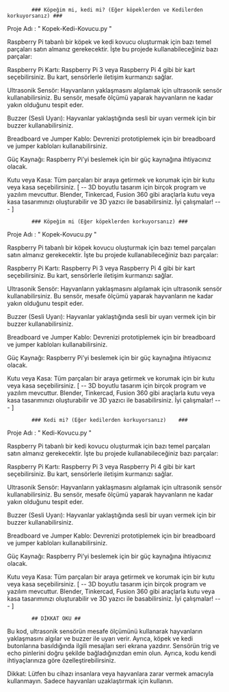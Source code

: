 			###	Köpeğim mi, kedi mi? (Eğer köpeklerden ve Kedilerden korkuyorsanız)	###


Proje Adı : " Kopek-Kedi-Kovucu.py "

Raspberry Pi tabanlı bir köpek ve kedi kovucu oluşturmak için bazı temel parçaları satın almanız gerekecektir. İşte bu projede kullanabileceğiniz bazı parçalar:


Raspberry Pi Kartı: Raspberry Pi 3 veya Raspberry Pi 4 gibi bir kart seçebilirsiniz. Bu kart, sensörlerle iletişim kurmanızı sağlar.

Ultrasonik Sensör: Hayvanların yaklaşmasını algılamak için ultrasonik sensör kullanabilirsiniz. Bu sensör, mesafe ölçümü yaparak hayvanların ne kadar yakın olduğunu tespit eder.

Buzzer (Sesli Uyarı): Hayvanlar yaklaştığında sesli bir uyarı vermek için bir buzzer kullanabilirsiniz.

Breadboard ve Jumper Kablo: Devrenizi prototiplemek için bir breadboard ve jumper kabloları kullanabilirsiniz.

Güç Kaynağı: Raspberry Pi’yi beslemek için bir güç kaynağına ihtiyacınız olacak.

Kutu veya Kasa: Tüm parçaları bir araya getirmek ve korumak için bir kutu veya kasa seçebilirsiniz.
[   --   3D boyutlu tasarım için birçok program ve yazılım mevcuttur. Blender, Tinkercad, Fusion 360 gibi araçlarla kutu veya kasa tasarımınızı oluşturabilir ve 3D yazıcı ile basabilirsiniz. İyi çalışmalar!   ---   ]






			###	Köpeğim mi (Eğer köpeklerden korkuyorsanız)	###

Proje Adı : " Kopek-Kovucu.py "

Raspberry Pi tabanlı bir köpek kovucu oluşturmak için bazı temel parçaları satın almanız gerekecektir. İşte bu projede kullanabileceğiniz bazı parçalar:


Raspberry Pi Kartı: Raspberry Pi 3 veya Raspberry Pi 4 gibi bir kart seçebilirsiniz. Bu kart, sensörlerle iletişim kurmanızı sağlar.

Ultrasonik Sensör: Hayvanların yaklaşmasını algılamak için ultrasonik sensör kullanabilirsiniz. Bu sensör, mesafe ölçümü yaparak hayvanların ne kadar yakın olduğunu tespit eder.

Buzzer (Sesli Uyarı): Hayvanlar yaklaştığında sesli bir uyarı vermek için bir buzzer kullanabilirsiniz.

Breadboard ve Jumper Kablo: Devrenizi prototiplemek için bir breadboard ve jumper kabloları kullanabilirsiniz.

Güç Kaynağı: Raspberry Pi’yi beslemek için bir güç kaynağına ihtiyacınız olacak.

Kutu veya Kasa: Tüm parçaları bir araya getirmek ve korumak için bir kutu veya kasa seçebilirsiniz.
[   --   3D boyutlu tasarım için birçok program ve yazılım mevcuttur. Blender, Tinkercad, Fusion 360 gibi araçlarla kutu veya kasa tasarımınızı oluşturabilir ve 3D yazıcı ile basabilirsiniz. İyi çalışmalar!   ---   ]



			###	Kedi mi? (Eğer kedilerden korkuyorsanız)	###

Proje Adı : " Kedi-Kovucu.py "

Raspberry Pi tabanlı bir kedi kovucu oluşturmak için bazı temel parçaları satın almanız gerekecektir. İşte bu projede kullanabileceğiniz bazı parçalar:


Raspberry Pi Kartı: Raspberry Pi 3 veya Raspberry Pi 4 gibi bir kart seçebilirsiniz. Bu kart, sensörlerle iletişim kurmanızı sağlar.

Ultrasonik Sensör: Hayvanların yaklaşmasını algılamak için ultrasonik sensör kullanabilirsiniz. Bu sensör, mesafe ölçümü yaparak hayvanların ne kadar yakın olduğunu tespit eder.

Buzzer (Sesli Uyarı): Hayvanlar yaklaştığında sesli bir uyarı vermek için bir buzzer kullanabilirsiniz.

Breadboard ve Jumper Kablo: Devrenizi prototiplemek için bir breadboard ve jumper kabloları kullanabilirsiniz.

Güç Kaynağı: Raspberry Pi’yi beslemek için bir güç kaynağına ihtiyacınız olacak.

Kutu veya Kasa: Tüm parçaları bir araya getirmek ve korumak için bir kutu veya kasa seçebilirsiniz.
[   --   3D boyutlu tasarım için birçok program ve yazılım mevcuttur. Blender, Tinkercad, Fusion 360 gibi araçlarla kutu veya kasa tasarımınızı oluşturabilir ve 3D yazıcı ile basabilirsiniz. İyi çalışmalar!   ---   ]






			## DİKKAT OKU ##


Bu kod, ultrasonik sensörün mesafe ölçümünü kullanarak hayvanların yaklaşmasını algılar ve buzzer ile uyarı verir. Ayrıca, köpek ve kedi butonlarına basıldığında ilgili mesajları seri ekrana yazdırır. Sensörün trig ve echo pinlerini doğru şekilde bağladığınızdan emin olun. Ayrıca, kodu kendi ihtiyaçlarınıza göre özelleştirebilirsiniz.

Dikkat: Lütfen bu cihazı insanlara veya hayvanlara zarar vermek amacıyla kullanmayın. Sadece hayvanları uzaklaştırmak için kullanın. 
